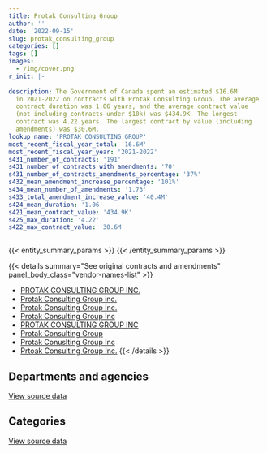 ```yaml
---
title: Protak Consulting Group
author: ''
date: '2022-09-15'
slug: protak_consulting_group
categories: []
tags: []
images:
  - /img/cover.png
r_init: |-
  
description: The Government of Canada spent an estimated $16.6M
  in 2021-2022 on contracts with Protak Consulting Group. The average
  contract duration was 1.06 years, and the average contract value
  (not including contracts under $10k) was $434.9K. The longest
  contract was 4.22 years. The largest contract by value (including
  amendments) was $30.6M.
lookup_name: 'PROTAK CONSULTING GROUP'
most_recent_fiscal_year_total: '16.6M'
most_recent_fiscal_year_year: '2021-2022'
s431_number_of_contracts: '191'
s431_number_of_contracts_with_amendments: '70'
s431_number_of_contracts_amendments_percentage: '37%'
s432_mean_amendment_increase_percentage: '101%'
s434_mean_number_of_amendments: '1.73'
s433_total_amendment_increase_value: '40.4M'
s424_mean_duration: '1.06'
s421_mean_contract_value: '434.9K'
s425_max_duration: '4.22'
s422_max_contract_value: '30.6M'
---
```


<script src="/rmarkdown-libs/htmlwidgets/htmlwidgets.js"></script>
<link href="/rmarkdown-libs/datatables-css/datatables-crosstalk.css" rel="stylesheet" />
<script src="/rmarkdown-libs/datatables-binding/datatables.js"></script>
<script src="/rmarkdown-libs/jquery/jquery-3.6.0.min.js"></script>
<link href="/rmarkdown-libs/dt-core-bootstrap/css/dataTables.bootstrap.min.css" rel="stylesheet" />
<link href="/rmarkdown-libs/dt-core-bootstrap/css/dataTables.bootstrap.extra.css" rel="stylesheet" />
<script src="/rmarkdown-libs/dt-core-bootstrap/js/jquery.dataTables.min.js"></script>
<script src="/rmarkdown-libs/dt-core-bootstrap/js/dataTables.bootstrap.min.js"></script>
<link href="/rmarkdown-libs/crosstalk/css/crosstalk.min.css" rel="stylesheet" />
<script src="/rmarkdown-libs/crosstalk/js/crosstalk.min.js"></script>
<script src="/rmarkdown-libs/htmlwidgets/htmlwidgets.js"></script>
<link href="/rmarkdown-libs/datatables-css/datatables-crosstalk.css" rel="stylesheet" />
<script src="/rmarkdown-libs/datatables-binding/datatables.js"></script>
<script src="/rmarkdown-libs/jquery/jquery-3.6.0.min.js"></script>
<link href="/rmarkdown-libs/dt-core-bootstrap/css/dataTables.bootstrap.min.css" rel="stylesheet" />
<link href="/rmarkdown-libs/dt-core-bootstrap/css/dataTables.bootstrap.extra.css" rel="stylesheet" />
<script src="/rmarkdown-libs/dt-core-bootstrap/js/jquery.dataTables.min.js"></script>
<script src="/rmarkdown-libs/dt-core-bootstrap/js/dataTables.bootstrap.min.js"></script>
<link href="/rmarkdown-libs/crosstalk/css/crosstalk.min.css" rel="stylesheet" />
<script src="/rmarkdown-libs/crosstalk/js/crosstalk.min.js"></script>

{{< entity_summary_params >}}
{{< /entity_summary_params >}}

{{< details summary="See original contracts and amendments" panel_body_class="vendor-names-list" >}}
- [PROTAK CONSULTING GROUP INC.](https://search.open.canada.ca/en/ct/?sort=contract_value_f%20desc&page=1&search_text=%22PROTAK%20CONSULTING%20GROUP%20INC.%22)
- [Protak Consulting Group inc.](https://search.open.canada.ca/en/ct/?sort=contract_value_f%20desc&page=1&search_text=%22Protak%20Consulting%20Group%20inc.%22)
- [Protak Consulting Group Inc.](https://search.open.canada.ca/en/ct/?sort=contract_value_f%20desc&page=1&search_text=%22Protak%20Consulting%20Group%20Inc.%22)
- [Protak Consulting Group Inc](https://search.open.canada.ca/en/ct/?sort=contract_value_f%20desc&page=1&search_text=%22Protak%20Consulting%20Group%20Inc%22)
- [PROTAK CONSULTING GROUP INC](https://search.open.canada.ca/en/ct/?sort=contract_value_f%20desc&page=1&search_text=%22PROTAK%20CONSULTING%20GROUP%20INC%22)
- [Protak Consulting Group](https://search.open.canada.ca/en/ct/?sort=contract_value_f%20desc&page=1&search_text=%22Protak%20Consulting%20Group%22)
- [Protak Conuslting Group Inc](https://search.open.canada.ca/en/ct/?sort=contract_value_f%20desc&page=1&search_text=%22Protak%20Conuslting%20Group%20Inc%22)
- [Prtoak Consulting Group Inc.](https://search.open.canada.ca/en/ct/?sort=contract_value_f%20desc&page=1&search_text=%22Prtoak%20Consulting%20Group%20Inc.%22)
{{< /details >}}

## Departments and agencies

<div id="htmlwidget-1" style="width:100%;height:auto;" class="datatables html-widget"></div>
<script type="application/json" data-for="htmlwidget-1">{"x":{"style":"bootstrap","filter":"none","vertical":false,"data":[["<a href=\"/departments/aafc-aac/\">Agriculture and Agri-Food Canada<\/a>","<a href=\"/departments/aandc-aadnc/\">Crown-Indigenous Relations and Northern Affairs Canada<\/a>","<a href=\"/departments/cas-satj/\">Courts Administration Service<\/a>","<a href=\"/departments/cer-rec/\">Canada Energy Regulator<\/a>","<a href=\"/departments/cihr-irsc/\">Canadian Institutes of Health Research<\/a>","<a href=\"/departments/cnsc-ccsn/\">Canadian Nuclear Safety Commission<\/a>","<a href=\"/departments/cra-arc/\">Canada Revenue Agency<\/a>","<a href=\"/departments/crtc/\">Canadian Radio-television and Telecommunications Commission<\/a>","<a href=\"/departments/csc-scc/\">Correctional Service of Canada<\/a>","<a href=\"/departments/dfatd-maecd/\">Global Affairs Canada<\/a>","<a href=\"/departments/dnd-mdn/\">National Defence<\/a>","<a href=\"/departments/ec/\">Environment and Climate Change Canada<\/a>","<a href=\"/departments/elections/\">Elections Canada<\/a>","<a href=\"/departments/esdc-edsc/\">Employment and Social Development Canada<\/a>","<a href=\"/departments/fja-cmf/\">Office of the Commissioner for Federal Judicial Affairs Canada<\/a>","<a href=\"/departments/nrc-cnrc/\">National Research Council Canada<\/a>","<a href=\"/departments/nrcan-rncan/\">Natural Resources Canada<\/a>","<a href=\"/departments/nserc-crsng/\">Natural Sciences and Engineering Research Council of Canada<\/a>","<a href=\"/departments/nsira-ossnr/\">National Security and Intelligence Review Agency<\/a>","<a href=\"/departments/pc/\">Parks Canada<\/a>","<a href=\"/departments/pco-bcp/\">Privy Council Office<\/a>","<a href=\"/departments/ps-sp/\">Public Safety Canada<\/a>","<a href=\"/departments/pwgsc-tpsgc/\">Public Services and Procurement Canada<\/a>","<a href=\"/departments/ssc-spc/\">Shared Services Canada<\/a>","<a href=\"/departments/tbs-sct/\">Treasury Board of Canada Secretariat<\/a>","<a href=\"/departments/tc/\">Transport Canada<\/a>"],[24408,null,null,null,190803.22,263151.65,40116.73,null,95593.32,295697.37,906202.36,null,261041.12,66910.28,null,null,null,13138.3,null,115757.64,7950.81,83487.34,3239213.49,4778050.27,129945.32,null],[null,61718.58,null,null,191325.97,127376.35,82324.42,773647.1,95855.22,582014.05,1108367.33,null,285609.67,137055.31,null,25764,39747.75,null,null,null,1982.26,48948.74,1352435.2,10158950.01,128824.68,8553.03],[139159.5,null,null,346185,95662.98,null,null,3273489.83,125311.16,755422.52,868726.27,null,129842.8,56275.63,null,151694.25,null,null,null,null,null,null,841542.07,9716747.73,null,18069.77],[null,null,36900,466941.4,null,null,null,2340690.39,224104.29,2374566.55,1281020.81,153202.12,81653.72,null,24973,27184.75,null,null,19728.11,null,null,null,91133.41,9520465.49,null,null]],"container":"<table class=\"table table-striped table-hover row-border order-column display\">\n  <thead>\n    <tr>\n      <th>Department<\/th>\n      <th>2018-2019<\/th>\n      <th>2019-2020<\/th>\n      <th>2020-2021<\/th>\n      <th>2021-2022<\/th>\n    <\/tr>\n  <\/thead>\n<\/table>","options":{"order":[[4,"desc"]],"pageLength":10,"autoWidth":true,"columnDefs":[{"targets":1,"render":"function(data, type, row, meta) {\n    return type !== 'display' ? data : DTWidget.formatCurrency(data, \"$\", 2, 3, \",\", \".\", true, null);\n  }"},{"targets":2,"render":"function(data, type, row, meta) {\n    return type !== 'display' ? data : DTWidget.formatCurrency(data, \"$\", 2, 3, \",\", \".\", true, null);\n  }"},{"targets":3,"render":"function(data, type, row, meta) {\n    return type !== 'display' ? data : DTWidget.formatCurrency(data, \"$\", 2, 3, \",\", \".\", true, null);\n  }"},{"targets":4,"render":"function(data, type, row, meta) {\n    return type !== 'display' ? data : DTWidget.formatCurrency(data, \"$\", 2, 3, \",\", \".\", true, null);\n  }"},{"width":"16%","targets":[1,2,3,4]},{"className":"dt-right","targets":[1,2,3,4]}],"orderClasses":false}},"evals":["options.columnDefs.0.render","options.columnDefs.1.render","options.columnDefs.2.render","options.columnDefs.3.render"],"jsHooks":[]}</script>
<p class="text-right">
<a href="https://github.com/GoC-Spending/contracts-data/tree/main/data/out/vendors/protak_consulting_group/summary_by_fiscal_year_by_department.csv" class="source-data-link btn btn-link">View source data</a>
</p>

## Categories

<div id="htmlwidget-2" style="width:100%;height:auto;" class="datatables html-widget"></div>
<script type="application/json" data-for="htmlwidget-2">{"x":{"style":"bootstrap","filter":"none","vertical":false,"data":[["<a href=\"/categories/professional_services/\">Professional services<\/a>","<a href=\"/categories/information_technology/\">Information technology<\/a>"],[6407237.8,4104229.41],[12415036.09,2795463.58],[12607137.93,3910991.59],[13320310.88,3322253.16]],"container":"<table class=\"table table-striped table-hover row-border order-column display\">\n  <thead>\n    <tr>\n      <th>Category<\/th>\n      <th>2018-2019<\/th>\n      <th>2019-2020<\/th>\n      <th>2020-2021<\/th>\n      <th>2021-2022<\/th>\n    <\/tr>\n  <\/thead>\n<\/table>","options":{"order":[[4,"desc"]],"dom":"t","pageLength":30,"autoWidth":true,"columnDefs":[{"targets":1,"render":"function(data, type, row, meta) {\n    return type !== 'display' ? data : DTWidget.formatCurrency(data, \"$\", 2, 3, \",\", \".\", true, null);\n  }"},{"targets":2,"render":"function(data, type, row, meta) {\n    return type !== 'display' ? data : DTWidget.formatCurrency(data, \"$\", 2, 3, \",\", \".\", true, null);\n  }"},{"targets":3,"render":"function(data, type, row, meta) {\n    return type !== 'display' ? data : DTWidget.formatCurrency(data, \"$\", 2, 3, \",\", \".\", true, null);\n  }"},{"targets":4,"render":"function(data, type, row, meta) {\n    return type !== 'display' ? data : DTWidget.formatCurrency(data, \"$\", 2, 3, \",\", \".\", true, null);\n  }"},{"width":"16%","targets":[1,2,3,4]},{"className":"dt-right","targets":[1,2,3,4]}],"orderClasses":false,"lengthMenu":[10,25,30,50,100]}},"evals":["options.columnDefs.0.render","options.columnDefs.1.render","options.columnDefs.2.render","options.columnDefs.3.render"],"jsHooks":[]}</script>
<p class="text-right">
<a href="https://github.com/GoC-Spending/contracts-data/tree/main/data/out/vendors/protak_consulting_group/summary_by_fiscal_year_by_category.csv" class="source-data-link btn btn-link">View source data</a>
</p>

